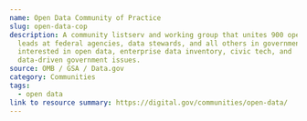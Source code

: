 ```yaml
---
name: Open Data Community of Practice
slug: open-data-cop
description: A community listserv and working group that unites 900 open data
  leads at federal agencies, data stewards, and all others in government
  interested in open data, enterprise data inventory, civic tech, and
  data-driven government issues.
source: OMB / GSA / Data.gov
category: Communities
tags:
  - open data
link to resource summary: https://digital.gov/communities/open-data/
---
```

